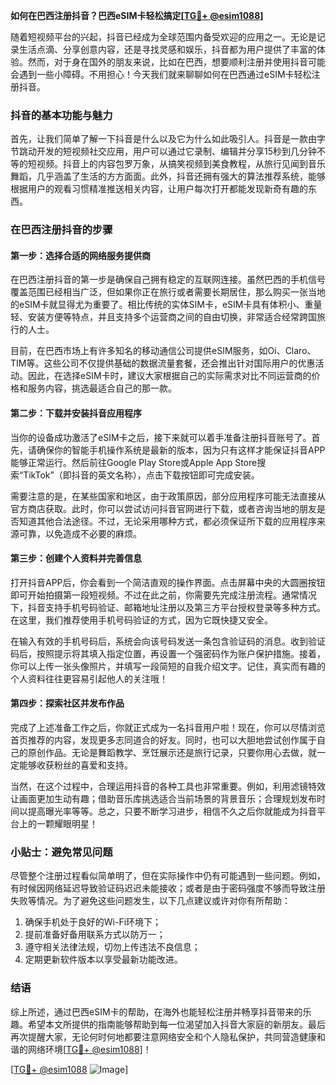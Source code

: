 **如何在巴西注册抖音？巴西eSIM卡轻松搞定[[TG💪+ @esim1088](https://t.me/s/esim1088)]**

随着短视频平台的兴起，抖音已经成为全球范围内备受欢迎的应用之一。无论是记录生活点滴、分享创意内容，还是寻找灵感和娱乐，抖音都为用户提供了丰富的体验。然而，对于身在国外的朋友来说，比如在巴西，想要顺利注册并使用抖音可能会遇到一些小障碍。不用担心！今天我们就来聊聊如何在巴西通过eSIM卡轻松注册抖音。

### 抖音的基本功能与魅力

首先，让我们简单了解一下抖音是什么以及它为什么如此吸引人。抖音是一款由字节跳动开发的短视频社交应用，用户可以通过它录制、编辑并分享15秒到几分钟不等的短视频。抖音上的内容包罗万象，从搞笑视频到美食教程，从旅行见闻到音乐舞蹈，几乎涵盖了生活的方方面面。此外，抖音还拥有强大的算法推荐系统，能够根据用户的观看习惯精准推送相关内容，让用户每次打开都能发现新奇有趣的东西。

### 在巴西注册抖音的步骤

#### 第一步：选择合适的网络服务提供商

在巴西注册抖音的第一步是确保自己拥有稳定的互联网连接。虽然巴西的手机信号覆盖范围已经相当广泛，但如果你正在旅行或者需要长期居住，那么购买一张当地的eSIM卡就显得尤为重要了。相比传统的实体SIM卡，eSIM卡具有体积小、重量轻、安装方便等特点，并且支持多个运营商之间的自由切换，非常适合经常跨国旅行的人士。

目前，在巴西市场上有许多知名的移动通信公司提供eSIM服务，如Oi、Claro、TIM等。这些公司不仅提供基础的数据流量套餐，还会推出针对国际用户的优惠活动。因此，在选择eSIM卡时，建议大家根据自己的实际需求对比不同运营商的价格和服务内容，挑选最适合自己的那一款。

#### 第二步：下载并安装抖音应用程序

当你的设备成功激活了eSIM卡之后，接下来就可以着手准备注册抖音账号了。首先，请确保你的智能手机操作系统是最新的版本，因为只有这样才能保证抖音APP能够正常运行。然后前往Google Play Store或Apple App Store搜索“TikTok”（即抖音的英文名称），点击下载按钮即可完成安装。

需要注意的是，在某些国家和地区，由于政策原因，部分应用程序可能无法直接从官方商店获取。此时，你可以尝试访问抖音官网进行下载，或者咨询当地的朋友是否知道其他合法途径。不过，无论采用哪种方式，都必须保证所下载的应用程序来源可靠，以免造成不必要的麻烦。

#### 第三步：创建个人资料并完善信息

打开抖音APP后，你会看到一个简洁直观的操作界面。点击屏幕中央的大圆圈按钮即可开始拍摄第一段短视频。不过在此之前，你需要先完成注册流程。通常情况下，抖音支持手机号码验证、邮箱地址注册以及第三方平台授权登录等多种方式。在这里，我们推荐使用手机号码验证的方式，因为它既快捷又安全。

在输入有效的手机号码后，系统会向该号码发送一条包含验证码的消息。收到验证码后，按照提示将其填入指定位置，再设置一个强密码作为账户保护措施。接着，你可以上传一张头像照片，并填写一段简短的自我介绍文字。记住，真实而有趣的个人资料往往更容易引起他人的关注哦！

#### 第四步：探索社区并发布作品

完成了上述准备工作之后，你就正式成为一名抖音用户啦！现在，你可以尽情浏览首页推荐的内容，发现更多志同道合的好友。同时，也可以大胆地尝试创作属于自己的原创作品。无论是舞蹈教学、烹饪展示还是旅行记录，只要你用心去做，就一定能够收获粉丝的喜爱和支持。

当然，在这个过程中，合理运用抖音的各种工具也非常重要。例如，利用滤镜特效让画面更加生动有趣；借助音乐库挑选适合当前场景的背景音乐；合理规划发布时间以提高曝光率等等。总之，只要不断学习进步，相信不久之后你就能成为抖音平台上的一颗耀眼明星！

### 小贴士：避免常见问题

尽管整个注册过程看似简单明了，但在实际操作中仍有可能遇到一些问题。例如，有时候因网络延迟导致验证码迟迟未能接收；或者是由于密码强度不够而导致注册失败等情况。为了避免这些问题发生，以下几点建议或许对你有所帮助：

1. 确保手机处于良好的Wi-Fi环境下；
2. 提前准备好备用联系方式以防万一；
3. 遵守相关法律法规，切勿上传违法不良信息；
4. 定期更新软件版本以享受最新功能改进。

### 结语

综上所述，通过巴西eSIM卡的帮助，在海外也能轻松注册并畅享抖音带来的乐趣。希望本文所提供的指南能够帮助到每一位渴望加入抖音大家庭的新朋友。最后再次提醒大家，无论何时何地都要注意网络安全和个人隐私保护，共同营造健康和谐的网络环境[[TG💪+ @esim1088](https://t.me/s/esim1088)]！

[[TG💪+ @esim1088](https://t.me/s/esim1088) ![Image](https://i.postimg.cc/4NQfJmqS/Snipaste-2025-05-13-00-14-12.png)]